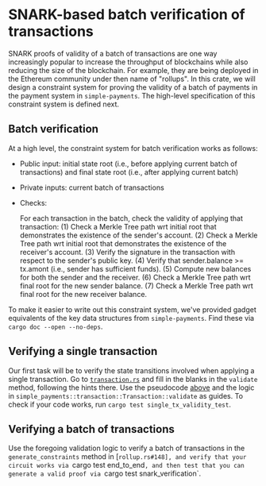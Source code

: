 # SNARK-based batch verification of transactions

SNARK proofs of validity of a batch of transactions are one way increasingly popular to increase the throughput of blockchains while also reducing the size of the blockchain. For example, they are being deployed in the Ethereum community under then name of "rollups". In this crate, we will design a constraint system for proving the validity of a batch of payments in the payment system in `simple-payments`. The high-level specification of this constraint system is defined next.

## Batch verification

At a high level, the constraint system for batch verification works as follows:

* Public input: initial state root (i.e., before applying current batch of transactions) and final state root (i.e., after applying current batch)
* Private inputs: current batch of transactions
* Checks:

  For each transaction in the batch, check the validity of applying that transaction:
  (1) Check a Merkle Tree path wrt initial root that demonstrates the existence of the sender's account.
  (2) Check a Merkle Tree path wrt initial root that demonstrates the existence of the receiver's account.
  (3) Verify the signature in the transaction with respect to the sender's public key.
  (4) Verify that sender.balance >= tx.amont (i.e., sender has sufficient funds).
  (5) Compute new balances for both the sender and the receiver.
  (6) Check a Merkle Tree path wrt final root for the new sender balance.
  (7) Check a Merkle Tree path wrt final root for the new receiver balance.

To make it easier to write out this constraint system, we've provided gadget equivalents of the key data structures from `simple-payments`. Find these via `cargo doc --open --no-deps`.

## Verifying a single transaction

Our first task will be to verify the state transitions involved when applying a single transaction. Go to [`transaction.rs`](./src/transaction.rs) and fill in the blanks in the `validate` method, following the hints there. Use the pseudocode [above](#batch-verification) and the logic in `simple_payments::transaction::Transaction::validate` as guides. To check if your code works, run `cargo test single_tx_validity_test`.


## Verifying a batch of transactions

Use the foregoing validation logic to verify a batch of transactions in the `generate_constraints` method in [`rollup.rs#148], and verify that your circuit works via `cargo test end_to_end`, and then test that you can generate a valid proof via `cargo test snark_verification`.